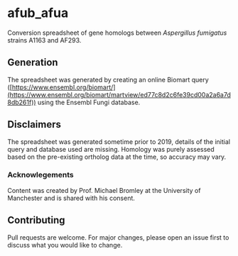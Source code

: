 # afub_afua

Conversion spreadsheet of gene homologs between *Aspergillus fumigatus* strains A1163 and AF293.

## Generation

The spreadsheet was generated by creating an online Biomart query ([https://www.ensembl.org/biomart/](https://www.ensembl.org/biomart/martview/ed77c8d2c6fe39cd00a2a6a7d8db261f)) using the Ensembl Fungi database. 

## Disclaimers

The spreadsheet was generated sometime prior to 2019, details of the initial query and database used are missing. Homology was purely assessed based on the pre-existing ortholog data at the time, so accuracy may vary. 

### Acknowlegements

Content was created by Prof. Michael Bromley at the University of Manchester and is shared with his consent.


## Contributing

Pull requests are welcome. For major changes, please open an issue first
to discuss what you would like to change.





